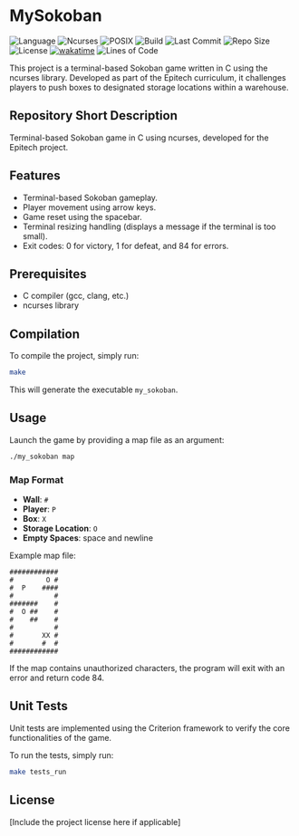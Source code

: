 # MySokoban

![Language](https://img.shields.io/badge/Language-C-blue)
![Ncurses](https://img.shields.io/badge/Library-Ncurses-yellow)
![POSIX](https://img.shields.io/badge/POSIX-Compliant-gold)
![Build](https://img.shields.io/badge/Build-Makefile-orange)
![Last Commit](https://img.shields.io/github/last-commit/Enoal-Fauchille-Bolle/MySokoban)
![Repo Size](https://img.shields.io/github/repo-size/Enoal-Fauchille-Bolle/MySokoban)
![License](https://img.shields.io/github/license/Enoal-Fauchille-Bolle/MySokoban)
[![wakatime](https://wakatime.com/badge/user/018bbded-63e4-4a01-bd5e-21d050739656/project/018bf83b-75df-4a8d-9e59-9b6359ba2488.svg)](https://wakatime.com/badge/user/018bbded-63e4-4a01-bd5e-21d050739656/project/018bf83b-75df-4a8d-9e59-9b6359ba2488)
![Lines of Code](https://tokei.rs/b1/github/Enoal-Fauchille-Bolle/MySokoban)

This project is a terminal-based Sokoban game written in C using the ncurses library. Developed as part of the Epitech curriculum, it challenges players to push boxes to designated storage locations within a warehouse.

## Repository Short Description

Terminal-based Sokoban game in C using ncurses, developed for the Epitech project.

## Features

- Terminal-based Sokoban gameplay.
- Player movement using arrow keys.
- Game reset using the spacebar.
- Terminal resizing handling (displays a message if the terminal is too small).
- Exit codes: 0 for victory, 1 for defeat, and 84 for errors.

## Prerequisites

- C compiler (gcc, clang, etc.)
- ncurses library

## Compilation

To compile the project, simply run:

```bash
make
```

This will generate the executable `my_sokoban`.

## Usage

Launch the game by providing a map file as an argument:

```bash
./my_sokoban map
```

### Map Format

- **Wall**: `#`
- **Player**: `P`
- **Box**: `X`
- **Storage Location**: `O`
- **Empty Spaces**: space and newline

Example map file:

```text
############
#        O #
#  P    ####
#          #
#######    #
#  O ##    #
#    ##    #
#          #
#       XX #
#       #  #
############
```

If the map contains unauthorized characters, the program will exit with an error and return code 84.

## Unit Tests

Unit tests are implemented using the Criterion framework to verify the core functionalities of the game.

To run the tests, simply run:

```bash
make tests_run
```

## License

[Include the project license here if applicable]
```